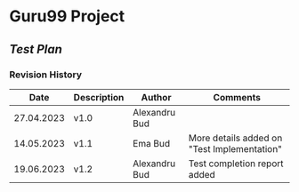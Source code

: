 # Guru99 Project
## ***Test Plan***
### **Revision History**

| Date | Description | Author | Comments |
|---|---|---|---|
| 27.04.2023 | v1.0 | Alexandru Bud |  |
| 14.05.2023 | v1.1 | Ema Bud | More details added on "Test Implementation" |
| 19.06.2023 | v1.2 | Alexandru Bud | Test completion report added |
